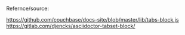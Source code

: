 Refernce/source:

https://github.com/couchbase/docs-site/blob/master/lib/tabs-block.js
https://gitlab.com/djencks/asciidoctor-tabset-block/

